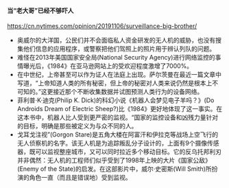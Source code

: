 #### 当“老大哥”已经不够吓人
https://cn.nytimes.com/opinion/20191106/surveillance-big-brother/
- 奥威尔的大洋国，公民们并不会面临私人资金研发的无人机的威胁，也没有搜集他们信息的应用程序，或警察把他们驾照上的照片用于辨认列队的问题。
- 难怪在2013年美国国家安全局(National Security Agency)进行网络监控的事情曝光后，《1984》在亚马逊网站上的受欢迎程度激增了7000%。
- 在中世纪，上帝甚至可以作为证人在法庭上出现。萨尔茨曼在最近一篇文章中写道，“上帝知道人类的所有秘密，但上帝的秘密对人类来说仍然是根本上不可知的。”这更接近那个不断收集数据并试图预测人类行为的设备网络。
- 菲利普·K·迪克(Philip K. Dick)的科幻小说《机器人会梦见电子羊吗？》(Do Androids Dream of Electric Sheep?)比《1984》更好地体现了这一事实。在这本书中，机器人比人受到更严密的监视。“国家的监控设备和凶残力量针对的目标，明确是那些被定义为与众不同的人。
- 戈耳戈注视”(Gorgon Stare)是五角大楼在阿富汗和伊拉克等战场上空飞行的无人侦察机的名字。该无人机是为追踪叛乱分子设计的，上面有9个摄像传感器，既可以监视整座城市，又可以同时拉近多个移动目标。它的反乌托邦利刃并非偶然：无人机的工程师们似乎受到了1998年上映的大片《国家公敌》(Enemy of the State)的启发。在这部影片中，威尔·史密斯(Will Smith)所扮演的角色一直（而且是错误地）受到监视。
